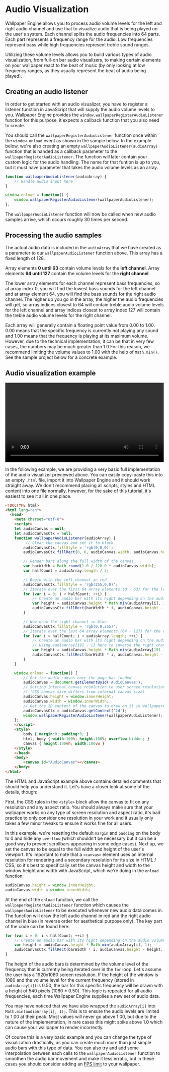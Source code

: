 # Audio Visualization

Wallpaper Engine allows you to process audio volume levels for the left and right audio channel and use that to visualize audio that is being played on the user's system. Each channel splits the audio frequencies into 64 parts. Each part represents a frequency range for the audio: Low frequencies represent bass while high frequencies represent treble sound ranges.

Utilizing these volume levels allows you to build various types of audio visualization, from full-on bar audio visualizers, to making certain elements on your wallpaper react to the beat of music (by only looking at low frequency ranges, as they usually represent the beat of audio being played).

## Creating an audio listener

In order to get started with an audio visualizer, you have to register a listener function in JavaScript that will supply the audio volume levels to you. Wallpaper Engine provides the `window.wallpaperRegisterAudioListener` function for this purpose, it expects a callback function that you also need to create.

You should call the `wallpaperRegisterAudioListener` function once within the `window.onload` event as shown in the sample below. In the example below, we're also creating an empty `wallpaperAudioListener(audioArray)` function that is handed as a callback parameter to the `wallpaperRegisterAudioListener`. The function will later contain your custom logic for the audio handling. The name for that funtion is up to you, but it must have parameter that takes the audio volume levels as an array.

```js
function wallpaperAudioListener(audioArray) {
    // Handle audio input here
}

window.onload = function() {
    window.wallpaperRegisterAudioListener(wallpaperAudioListener);
};
```

The `wallpaperAudioListener` function will now be called when new audio samples arrive, which occurs roughly 30 times per second.

## Processing the audio samples

The actual audio data is included in the `audioArray` that we have created as a parameter to our `wallpaperAudioListener` function above. This array has a fixed length of 128.

Array elements **0 until 63** contain volume levels for the **left channel**.
Array elements **64 until 127** contain the volume levels for the **right channel**.

The lower array elements for each channel represent bass frequencies, so at array index 0, you will find the lowest bass sounds for the left channel and at array element 64, you will find the bass sounds for the right audio channel. The higher up you go in the array, the higher the audio frequencies will get, so array indices closest to 64 will contain treble audio volume levels for the left channel and array indices closest to array index 127 will contain the treble audio volume levels for the right channel.

Each array will generally contain a floating point value from 0.00 to 1.00. 0.00 means that the specific frequency is currently not playing any sound and 1.00 means that the frequency is playing at its maximum volume. However, due to the technical implementation, it can be that in very few cases, the numbers may be much greater than 1.0 For this reason, we recommend limiting the volume values to 1.00 with the help of `Math.min()`. See the sample project below for a concrete example.

## Audio visualization example

<video width="100%" loop autoplay>
  <source src="/videos/web_audio_visualizer.mp4" type="video/mp4">
  Your browser does not support the video tag.
</video>

In the following example, we are providing a very basic full implementation of the audio visualizer previewed above. You can easily copy-paste this into an empty `.html` file, import it into Wallpaper Engine and it should work straight away. We don't recommend placing all scripts, styles and HTML content into one file normally, however, for the sake of this tutorial, it's easiest to see it all in one place.

```html
<!DOCTYPE html>
<html lang="en">
  <head>
    <meta charset="utf-8">
    <script>
    let audioCanvas = null;
    let audioCanvasCtx = null;
    function wallpaperAudioListener(audioArray) {
         // Clear the canvas and set it to black
        audioCanvasCtx.fillStyle = 'rgb(0,0,0)';
        audioCanvasCtx.fillRect(0, 0, audioCanvas.width, audioCanvas.height);

        // Render bars along the full width of the canvas
        var barWidth = Math.round(1.0 / 128.0 * audioCanvas.width);
        var halfCount = audioArray.length / 2;

        // Begin with the left channel in red
        audioCanvasCtx.fillStyle = 'rgb(255,0,0)';
        // Iterate over the first 64 array elements (0 - 63) for the left channel audio data
        for (var i = 0; i < halfCount; ++i) {
            // Create an audio bar with its hight depending on the audio volume level of the current frequency
            var height = audioCanvas.height * Math.min(audioArray[i], 1);
            audioCanvasCtx.fillRect(barWidth * i, audioCanvas.height - height, barWidth, height);
        }

        // Now draw the right channel in blue
        audioCanvasCtx.fillStyle = 'rgb(0,0,255)';
        // Iterate over the last 64 array elements (64 - 127) for the right channel audio data
        for (var i = halfCount; i < audioArray.length; ++i) {
            // Create an audio bar with its hight depending on the audio volume level
            // Using audioArray[191 - i] here to inverse the right channel for aesthetics
            var height = audioCanvas.height * Math.min(audioArray[191 - i], 1);
            audioCanvasCtx.fillRect(barWidth * i, audioCanvas.height - height, barWidth, height);
        }
    }

    window.onload = function() {
        // Get the audio canvas once the page has loaded
        audioCanvas = document.getElementById('AudioCanvas');
        // Setting internal canvas resolution to user screen resolution
        // (CSS canvas size differs from internal canvas size)
        audioCanvas.height = window.innerHeight;
        audioCanvas.width = window.innerWidth;
        // Get the 2D context of the canvas to draw on it in wallpaperAudioListener
        audioCanvasCtx = audioCanvas.getContext('2d');
        window.wallpaperRegisterAudioListener(wallpaperAudioListener);
    };
    </script>
    <style>
        body { margin:0; padding:0; }
        html, body { width:100%; height:100%; overflow:hidden; }
        canvas { height:100vh; width:100vw }
    </style>
    </head>
    <body>
        <canvas id="AudioCanvas"></canvas>
    </body>
</html>
```

The HTML and JavaScript example above contains detailed comments that should help you understand it. Let's have a closer look at some of the details, though:

First, the CSS rules in the `<style>` block allow the canvas to fit on any resolution and any aspect ratio. You should always make sure that your wallpaper works on any type of screen resolution and aspect ratio, it's bad practice to only consider one resolution in your work and it usually only takes a few minor tweaks to ensure it works fine for all users.

In this example, we're resetting the default `margin` and `padding` on the body to 0 and hide any `overflow` (which shouldn't be necessary but it can be a good way to prevent scrollbars appearing in some edge cases). Next up, we set the canvas to be equal to the full width and height of the user's viewport. It's important to note that a `<canvas>` element uses an internal resolution for rendering and a secondary resolution for its size in HTML / CSS, so it's best to specifically set the canvas height and width to the window height and width with JavaScript, which we're doing in the `onload` function:

```js
audioCanvas.height = window.innerHeight;
audioCanvas.width = window.innerWidth;
```

At the end of the `onload` function, we call the `wallpaperRegisterAudioListener` function which causes the `wallpaperAudioListener` to be executed whenever new audio data comes in. The function will draw the left audio channel in red and the right audio channel in blue (in reverse order for aesthetical purpose only). The key part of the code can be found here:

```js
for (var i = 0; i < halfCount; ++i) {
    // Create an audio bar with its hight depending on the audio volume level of the current frequency
    var height = audioCanvas.height * Math.min(audioArray[i], 1);
    audioCanvasCtx.fillRect(barWidth * i, audioCanvas.height - height, barWidth, height);
}
```

The height of the audio bars is determined by the volume level of the frequency that is currently being iterated over in the `for` loop. Let's assume the user has a 1920x1080 screen resolution. If the height of the window is 1080 and the volume level for the current frequency (stored in `audioArray[i]`) is 0.50, the bar for this specific frequency will be drawn with a height of 540 pixels (1080 * 0.50). This logic is repeated for all audio frequencies, each time Wallpaper Engine supplies a new set of audio data.

You may have noticed that we have also wrapped the `audioArray[i]` into `Math.min(audioArray[i], 1);`. This is to ensure the audio levels are limited to 1.00 at their peak. Most values will never go above 1.00, but due to the nature of the implementation, in rare cases this might spike above 1.0 which can cause your wallpaper to render incorrectly.

Of course this is a very basic example and you can change the type of visualization drastically, as you can create much more than just simple audio bars with this type of data. You can also try and add some interpolation between each calls to the `wallpaperAudioListener` function to smoothen the audio bar movement and make it less erratic, but in these cases you should consider adding an [FPS limit](/web/performance/fps) to your wallpaper.